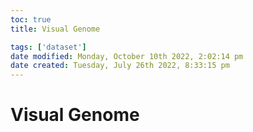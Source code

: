 ```yaml
---
toc: true
title: Visual Genome

tags: ['dataset']
date modified: Monday, October 10th 2022, 2:02:14 pm
date created: Tuesday, July 26th 2022, 8:33:15 pm
---
```


# Visual Genome



